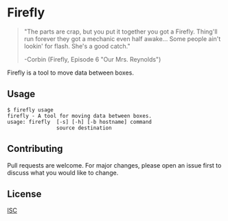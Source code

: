 # Firefly

> "The parts are crap, but you put it together you got a Firefly. Thing'll run forever they got a mechanic even half awake... Some people ain't lookin' for flash. She's a good catch."
>
> -Corbin (Firefly, Episode 6 "Our Mrs. Reynolds")

Firefly is a tool to move data between boxes.

## Usage

```shell
$ firefly usage
firefly - A tool for moving data between boxes.
usage: firefly  [-s] [-h] [-b hostname] command
                source destination
```

## Contributing
Pull requests are welcome. For major changes, please open an issue first to discuss what you would like to change.

## License
[ISC](https://opensource.org/licenses/ISC)
